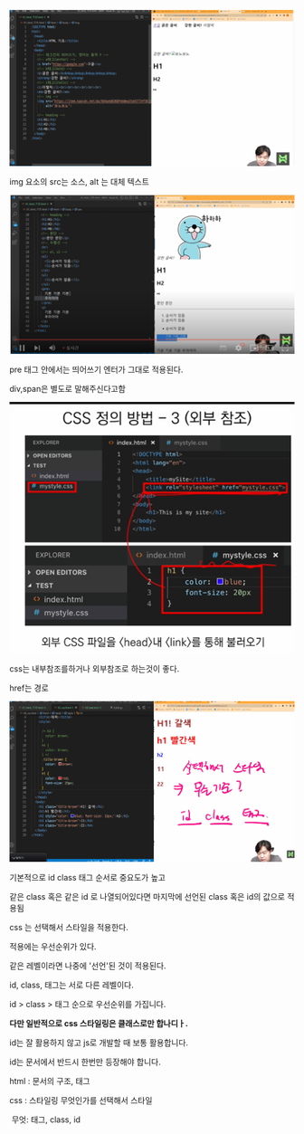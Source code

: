 ![image-20220829113248058](HTML.assets/image-20220829113248058.png)

img 요소의 src는 소스, alt 는 대체 텍스트

![image-20220829114238180](HTML.assets/image-20220829114238180.png)

pre 태그 안에서는 띄어쓰기 엔터가 그대로 적용된다.

div,span은 별도로 말해주신다고함

![image-20220829115105939](HTML.assets/image-20220829115105939.png)

css는 내부참조를하거나 외부참조로 하는것이 좋다.

href는 경로

![image-20220829120152314](HTML.assets/image-20220829120152314.png)

기본적으로 id class 태그 순서로 중요도가 높고

같은 class 혹은 같은 id 로 나열되어있다면 마지막에 선언된 class 혹은 id의 값으로 적용됨

css 는 선택해서 스타일을 적용한다.

적용에는 우선순위가 있다.

같은 레벨이라면 나중에 '선언'된 것이 적용된다.

id, class, 태그는 서로 다른 레벨이다.

id > class > 태그 순으로 우선순위를 가집니다.



**다만 일반적으로 css 스타일링은 클래스로만 합나디ㅏ.**

id는 잘 활용하지 않고 js로 개발할 때 보통 활용합니다.

id는 문서에서 반드시 한번만 등장해야 합니다.



html : 문서의 구조, 태그

css : 스타일링 무엇인가를 선택해서 스타일

​						무엇: 태그, class, id